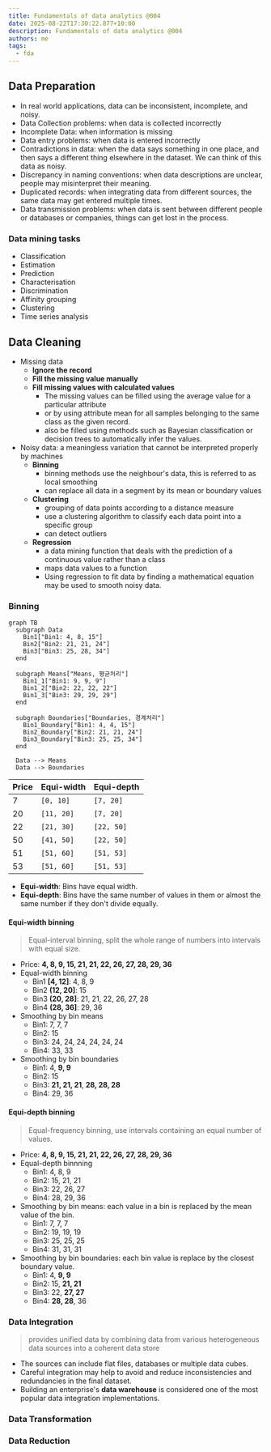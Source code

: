 ```yaml
---
title: Fundamentals of data analytics @004
date: 2025-08-22T17:30:22.877+10:00
description: Fundamentals of data analytics @004
authors: me
tags:
  - fda
---
```


## Data Preparation

- In real world applications, data can be inconsistent, incomplete, and noisy.
- Data Collection problems: when data is collected incorrectly
- Incomplete Data: when information is missing
- Data entry problems: when data is entered incorrectly
- Contradictions in data: when the data says something in one place, and then says a different thing elsewhere in the dataset. We can think of this data as noisy.
- Discrepancy in naming conventions: when data descriptions are unclear, people may misinterpret their meaning.
- Duplicated records: when integrating data from different sources, the same data may get entered multiple times.
- Data transmission problems: when data is sent between different people or databases or companies, things can get lost in the process.

### Data mining tasks

- Classification
- Estimation
- Prediction
- Characterisation
- Discrimination
- Affinity grouping
- Clustering
- Time series analysis

## Data Cleaning

- Missing data
  - **Ignore the record**
  - **Fill the missing value manually**
  - **Fill missing values with calculated values**
    - The missing values can be filled using the average value for a particular attribute
    - or by using attribute mean for all samples belonging to the same class as the given record.
    - also be filled using methods such as Bayesian classification or decision trees to automatically infer the values.
- Noisy data: a meaningless variation that cannot be interpreted properly by machines
  - **Binning**
    - binning methods use the neighbour's data, this is referred to as local smoothing
    - can replace all data in a segment by its mean or boundary values
  - **Clustering**
    - grouping of data points according to a distance measure
    - use a clustering algorithm to classify each data point into a specific group
    - can detect outliers
  - **Regression**
    - a data mining function that deals with the prediction of a continuous value rather than a class
    - maps data values to a function
    - Using regression to fit data by finding a mathematical equation may be used to smooth noisy data.

### Binning

```mermaid
graph TB
  subgraph Data
    Bin1["Bin1: 4, 8, 15"]
    Bin2["Bin2: 21, 21, 24"]
    Bin3["Bin3: 25, 28, 34"]
  end

  subgraph Means["Means, 평균처리"]
    Bin1_1["Bin1: 9, 9, 9"]
    Bin1_2["Bin2: 22, 22, 22"]
    Bin1_3["Bin3: 29, 29, 29"]
  end

  subgraph Boundaries["Boundaries, 경계처리"]
    Bin1_Boundary["Bin1: 4, 4, 15"]
    Bin2_Boundary["Bin2: 21, 21, 24"]
    Bin3_Boundary["Bin3: 25, 25, 34"]
  end

  Data --> Means
  Data --> Boundaries
```

| Price | Equi-width | Equi-depth |
| --- | --- | --- |
| 7 | `[0, 10]` | `[7, 20]`|
| 20 | `[11, 20]` | `[7, 20]`|
| 22 | `[21, 30]` | `[22, 50]`|
| 50 | `[41, 50]`| `[22, 50]`|
| 51 | `[51, 60]`| `[51, 53]`|
| 53 | `[51, 60]` | `[51, 53]`|

- **Equi-width**: Bins have equal width.
- **Equi-depth**: Bins have the same number of values in them or almost the same number if they don't divide equally.

#### Equi-width binning

> Equal-interval binning, split the whole range of numbers into intervals with equal size.

- Price: **4, 8, 9, 15, 21, 21, 22, 26, 27, 28, 29, 36**
- Equal-width binning
  - Bin1 **[4, 12]**: 4, 8, 9
  - Bin2 **(12, 20]**: 15
  - Bin3 **(20, 28]**: 21, 21, 22, 26, 27, 28
  - Bin4 **(28, 36]**: 29, 36
- Smoothing by bin means
  - Bin1: 7, 7, 7
  - Bin2: 15
  - Bin3: 24, 24, 24, 24, 24, 24
  - Bin4: 33, 33
- Smoothing by bin boundaries
  - Bin1: 4, **9, 9**
  - Bin2: 15
  - Bin3: **21, 21, 21**, **28, 28, 28**
  - Bin4: 29, 36

#### Equi-depth binning

> Equal-frequency binning, use intervals containing an equal number of values.

- Price: **4, 8, 9, 15, 21, 21, 22, 26, 27, 28, 29, 36**
- Equal-depth binnning
  - Bin1: 4, 8, 9
  - Bin2: 15, 21, 21
  - Bin3: 22, 26, 27
  - Bin4: 28, 29, 36
- Smoothing by bin means: each value in a bin is replaced by the mean value of the bin.
  - Bin1: 7, 7, 7
  - Bin2: 19, 19, 19
  - Bin3: 25, 25, 25
  - Bin4: 31, 31, 31
- Smoothing by bin boundaries: each bin value is replace by the closest boundary value.
  - Bin1: 4, **9, 9**
  - Bin2: 15, **21, 21**
  - Bin3: 22, **27, 27**
  - Bin4: **28, 28**, 36

### Data Integration

> provides unified data by combining data from various heterogeneous data sources into a coherent data store

- The sources can include flat files, databases or multiple data cubes.
- Careful integration may help to avoid and reduce inconsistencies and redundancies in the final dataset.
- Building an enterprise's **data warehouse** is considered one of the most popular data integration implementations.

### Data Transformation

### Data Reduction

